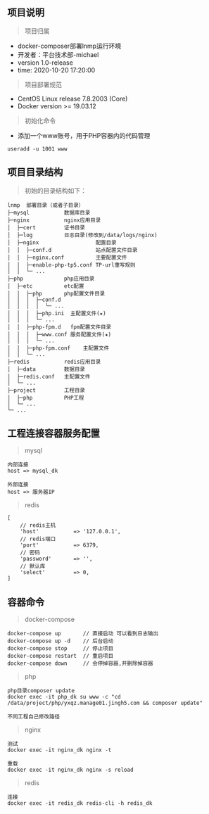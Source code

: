 ## 项目说明

> 项目归属
  - docker-composer部署lnmp运行环境
  - 开发者：平台技术部-michael
  - version 1.0-release
  - time: 2020-10-20 17:20:00

> 项目部署规范
  - CentOS Linux release 7.8.2003 (Core)
  - Docker version >= 19.03.12

> 初始化命令
- 添加一个www账号，用于PHP容器内的代码管理
```
useradd -u 1001 www
```
## 项目目录结构
> 初始的目录结构如下：
~~~
lnmp  部署目录（或者子目录）
├─mysql           数据库目录
├─nginx           nginx应用目录
│  ├─cert         证书目录
│  ├─log          日志目录(修改到/data/logs/nginx)
│  ├─nginx                  配置目录
│  │  ├─conf.d              站点配置文件目录
│  │  ├─nginx.conf          主要配置文件
│  │  ├─enable-php-tp5.conf TP-url重写规则
│  │  └─ ...
├─php             php应用目录
│  ├─etc          etc配置
│  │  ├─php       php配置文件目录
│  │  │  ├─conf.d
│  │  │  │  └─ ...
│  │  │  ├─php.ini  主配置文件(★)
│  │  │  └─ ...
│  │  ├─php-fpm.d   fpm配置文件目录
│  │  │  ├─www.conf 服务配置文件(★)
│  │  │  └─ ...
│  │  ├─php-fpm.conf    主配置文件
│  │  └─ ...
├─redis           redis应用目录
│  ├─data         数据目录
│  ├─redis.conf   主配置文件
│  └─ ...
├─project         工程目录
│  ├─php          PHP工程
│  └─ ...
└─ ...
~~~
## 工程连接容器服务配置
> mysql
```
内部连接
host => mysql_dk

外部连接
host => 服务器IP
```
> redis
```
[
    // redis主机
    'host'           => '127.0.0.1',
    // redis端口
    'port'           => 6379,
    // 密码
    'password'       => '',
    // 默认库
    'select'         => 0,
]
```
## 容器命令
> docker-compose
```
docker-compose up       // 直接启动 可以看到日志输出
docker-compose up -d    // 后台启动
docker-compose stop     // 停止项目
docker-compose restart  // 重启项目
docker-compose down     // 会停掉容器,并删除掉容器
```
> php
```
php目录composer update
docker exec -it php_dk su www -c "cd /data/project/php/yxqz.manage01.jingh5.com && composer update"

不同工程自己修改路径
```

> nginx
```
测试
docker exec -it nginx_dk nginx -t

重载
docker exec -it nginx_dk nginx -s reload
```

> redis
```
连接
docker exec -it redis_dk redis-cli -h redis_dk
```
